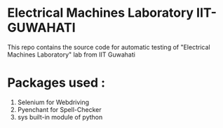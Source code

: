 # Electrical Machines Laboratory IIT-GUWAHATI
This repo contains the source code for automatic testing of "Electrical Machines Laboratory" lab from IIT Guwahati

# Packages used :
1. Selenium for Webdriving
2. Pyenchant for Spell-Checker
3. sys built-in module of python
